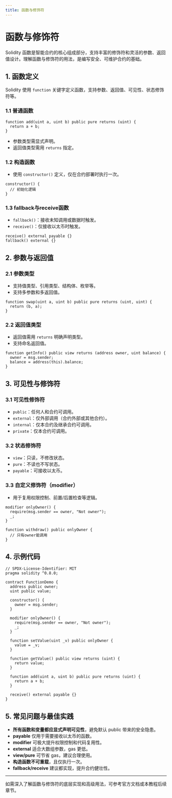 ```yaml
---
title: 函数与修饰符
---
```


<!-- /**
 * @file 函数与修饰符
 * @description 详细介绍Solidity中函数的定义、参数、返回值、可见性、状态修饰符、自定义modifier、特殊函数等内容，适合初学者和有经验开发者查阅。
 */ -->

# 函数与修饰符

Solidity 函数是智能合约的核心组成部分，支持丰富的修饰符和灵活的参数、返回值设计。理解函数与修饰符的用法，是编写安全、可维护合约的基础。

## 1. 函数定义

Solidity 使用 `function` 关键字定义函数，支持参数、返回值、可见性、状态修饰符等。

### 1.1 普通函数

```solidity
function add(uint a, uint b) public pure returns (uint) {
  return a + b;
}
```
- 参数类型需显式声明。
- 返回值类型需用 `returns` 指定。

### 1.2 构造函数

- 使用 `constructor()` 定义，仅在合约部署时执行一次。

```solidity
constructor() {
  // 初始化逻辑
}
```

### 1.3 fallback与receive函数

- `fallback()`：接收未知调用或数据时触发。
- `receive()`：仅接收以太币时触发。

```solidity
receive() external payable {}
fallback() external {}
```

## 2. 参数与返回值

### 2.1 参数类型
- 支持值类型、引用类型、结构体、枚举等。
- 支持多参数和多返回值。

```solidity
function swap(uint a, uint b) public pure returns (uint, uint) {
  return (b, a);
}
```

### 2.2 返回值类型
- 返回值需用 `returns` 明确声明类型。
- 支持命名返回值。

```solidity
function getInfo() public view returns (address owner, uint balance) {
  owner = msg.sender;
  balance = address(this).balance;
}
```

## 3. 可见性与修饰符

### 3.1 可见性修饰符
- `public`：任何人和合约可调用。
- `external`：仅外部调用（合约外部或其他合约）。
- `internal`：仅本合约及继承合约可调用。
- `private`：仅本合约可调用。

### 3.2 状态修饰符
- `view`：只读，不修改状态。
- `pure`：不读也不写状态。
- `payable`：可接收以太币。

### 3.3 自定义修饰符（modifier）
- 用于复用权限控制、前置/后置检查等逻辑。

```solidity
modifier onlyOwner() {
  require(msg.sender == owner, "Not owner");
  _;
}

function withdraw() public onlyOwner {
  // 只有owner能调用
}
```

## 4. 示例代码

```solidity
// SPDX-License-Identifier: MIT
pragma solidity ^0.8.0;

contract FunctionDemo {
  address public owner;
  uint public value;

  constructor() {
    owner = msg.sender;
  }

  modifier onlyOwner() {
    require(msg.sender == owner, "Not owner");
    _;
  }

  function setValue(uint _v) public onlyOwner {
    value = _v;
  }

  function getValue() public view returns (uint) {
    return value;
  }

  function add(uint a, uint b) public pure returns (uint) {
    return a + b;
  }

  receive() external payable {}
}
```

## 5. 常见问题与最佳实践

- **所有函数和变量都应显式声明可见性**，避免默认 public 带来的安全隐患。
- **payable** 仅用于需要接收以太币的函数。
- **modifier** 可极大提升权限控制和代码复用性。
- **external** 适合大数组参数，gas 更低。
- **view/pure** 可节省 gas，建议合理使用。
- **构造函数不可重载**，且仅执行一次。
- **fallback/receive** 建议都实现，提升合约健壮性。

---

如需深入了解函数与修饰符的底层实现和高级用法，可参考官方文档或本教程后续章节。 